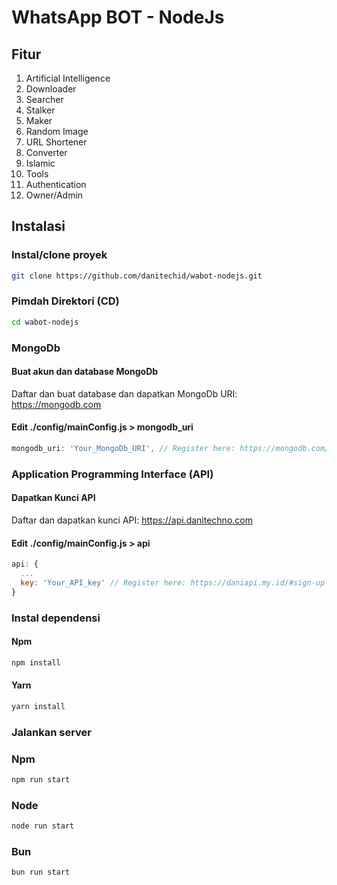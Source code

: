 # WhatsApp BOT - NodeJs
## Fitur
1. Artificial Intelligence
2. Downloader
3. Searcher
4. Stalker
5. Maker
6. Random Image
7. URL Shortener
8. Converter
9. Islamic
10. Tools
11. Authentication
12. Owner/Admin

## Instalasi
### Instal/clone proyek
```bash
git clone https://github.com/danitechid/wabot-nodejs.git
```

### Pimdah Direktori (CD)
```bash
cd wabot-nodejs
```

### MongoDb
#### Buat akun dan database MongoDb
Daftar dan buat database dan dapatkan MongoDb URI: <a href="https://mongodb.com">https://mongodb.com</a>

#### Edit ./config/mainConfig.js > mongodb_uri
```javascript
mongodb_uri: 'Your_MongoDb_URI', // Register here: https://mongodb.com/#sign-up
```

### Application Programming Interface (API)
#### Dapatkan Kunci API
Daftar dan dapatkan kunci API: <a href="https://api.danitechno.com">https://api.danitechno.com</a>

#### Edit ./config/mainConfig.js > api
```javascript
api: {
  ...
  key: 'Your_API_key' // Register here: https://daniapi.my.id/#sign-up
}
```

### Instal dependensi
#### Npm
```bash
npm install
```
#### Yarn
```bash
yarn install
```

### Jalankan server
### Npm
```bash
npm run start
```

### Node
```bash
node run start
```

### Bun
```bash
bun run start
```

